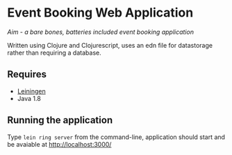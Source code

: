 # Event Booking Web Application
*Aim - a bare bones, batteries included event booking application*

Written using Clojure and Clojurescript, uses an edn file for datastorage rather than requiring a database. 

## Requires
* [Leiningen](https://leiningen.org/)
* Java 1.8

## Running the application
Type `lein ring server` from the command-line, application should start and be avaiable at [http://localhost:3000/](LocalHost)
